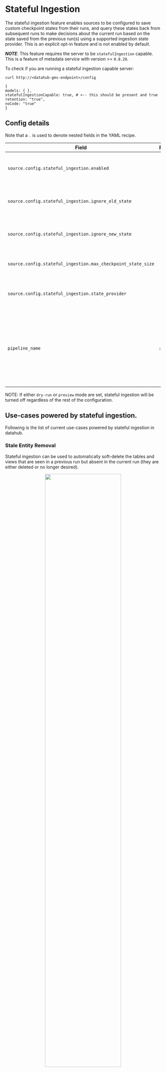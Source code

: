 # Stateful Ingestion

The stateful ingestion feature enables sources to be configured to save custom checkpoint states from their
runs, and query these states back from subsequent runs to make decisions about the current run based on the state saved
from the previous run(s) using a supported ingestion state provider. This is an explicit opt-in feature and is not enabled
by default.

**_NOTE_**: This feature requires the server to be `statefulIngestion` capable. This is a feature of metadata service with version >= `0.8.20`.

To check if you are running a stateful ingestion capable server:

```console
curl http://<datahub-gms-endpoint>/config

{
models: { },
statefulIngestionCapable: true, # <-- this should be present and true
retention: "true",
noCode: "true"
}
```

## Config details

Note that a `.` is used to denote nested fields in the YAML recipe.

| Field                                                        | Required | Default                                                                                          | Description                                                                                                                                                 |
| ------------------------------------------------------------ | -------- | ------------------------------------------------------------------------------------------------ | ----------------------------------------------------------------------------------------------------------------------------------------------------------- |
| `source.config.stateful_ingestion.enabled`                   |          | False                                                                                            | The type of the ingestion state provider registered with datahub.                                                                                           |
| `source.config.stateful_ingestion.ignore_old_state`          |          | False                                                                                            | If set to True, ignores the previous checkpoint state.                                                                                                      |
| `source.config.stateful_ingestion.ignore_new_state`          |          | False                                                                                            | If set to True, ignores the current checkpoint state.                                                                                                       |
| `source.config.stateful_ingestion.max_checkpoint_state_size` |          | 2^24 (16MB)                                                                                      | The maximum size of the checkpoint state in bytes.                                                                                                          |
| `source.config.stateful_ingestion.state_provider`            |          | The default [datahub ingestion state provider](#datahub-ingestion-state-provider) configuration. | The ingestion state provider configuration.                                                                                                                 |
| `pipeline_name`                                              | ✅       |                                                                                                  | The name of the ingestion pipeline the checkpoint states of various source connector job runs are saved/retrieved against via the ingestion state provider. |

NOTE: If either `dry-run` or `preview` mode are set, stateful ingestion will be turned off regardless of the rest of the configuration.

## Use-cases powered by stateful ingestion.

Following is the list of current use-cases powered by stateful ingestion in datahub.

### Stale Entity Removal

Stateful ingestion can be used to automatically soft-delete the tables and views that are seen in a previous run
but absent in the current run (they are either deleted or no longer desired).

<p align="center">
  <img width="70%" src="https://raw.githubusercontent.com/datahub-project/static-assets/main//imgs/stale_metadata_deletion.png"/>
</p>

<p align="center">
  <img width="70%" src="https://raw.githubusercontent.com/datahub-project/static-assets/main//imgs/stale_metadata_deletion.png"/>
</p>

#### Supported sources

- All sql based sources.

#### Additional config details

Note that a `.` is used to denote nested fields in the YAML recipe.

| Field                                      | Required | Default | Description                                                                                                                                  |
| ------------------------------------------ | -------- | ------- | -------------------------------------------------------------------------------------------------------------------------------------------- |
| `stateful_ingestion.remove_stale_metadata` |          | True    | Soft-deletes the tables and views that were found in the last successful run but missing in the current run with stateful_ingestion enabled. |

#### Sample configuration

```yaml
source:
  type: "snowflake"
  config:
    username: <user_name>
    password: <password>
    host_port: <host_port>
    warehouse: <ware_house>
    role: <role>
    include_tables: True
    include_views: True
    # Rest of the source specific params ...
    ## Stateful Ingestion config ##
    stateful_ingestion:
      enabled: True # False by default
      remove_stale_metadata: True # default value
      ## Default state_provider configuration ##
      # state_provider:
      # type: "datahub" # default value
      # This section is needed if the pipeline-level `datahub_api` is not configured.
      # config:  # default value
      #    datahub_api:
      #        server: "http://localhost:8080"

# The pipeline_name is mandatory for stateful ingestion and the state is tied to this.
# If this is changed after using with stateful ingestion, the previous state will not be available to the next run.
pipeline_name: "my_snowflake_pipeline_1"

# Pipeline-level datahub_api configuration.
datahub_api: # Optional. But if provided, this config will be used by the "datahub" ingestion state provider.
  server: "http://localhost:8080"

sink:
  type: "datahub-rest"
  config:
    server: "http://localhost:8080"
```

### Redundant Run Elimination

Typically, the usage runs are configured to fetch the usage data for the previous day(or hour) for each run. Once a usage
run has finished, subsequent runs until the following day would be fetching the same usage data. With stateful ingestion,
the redundant fetches can be avoided even if the ingestion job is scheduled to run more frequently than the granularity of
usage ingestion.

#### Supported sources

- Snowflake Usage source.

#### Additional config details

Note that a `.` is used to denote nested fields in the YAML recipe.

| Field                            | Required | Default | Description                                                                                                                               |
| -------------------------------- | -------- | ------- | ----------------------------------------------------------------------------------------------------------------------------------------- |
| `stateful_ingestion.force_rerun` |          | False   | Custom-alias for `stateful_ingestion.ignore_old_state`. Prevents a rerun for the same time window if there was a previous successful run. |

#### Sample Configuration

```yaml
source:
  type: "snowflake-usage-legacy"
  config:
    username: <user_name>
    password: <password>
    role: <role>
    host_port: <host_port>
    warehouse: <ware_house>
    # Rest of the source specific params ...
    ## Stateful Ingestion config ##
    stateful_ingestion:
      enabled: True # default is false
      force_rerun: False # Specific to this source(alias for ignore_old_state), used to override default behavior if True.

# The pipeline_name is mandatory for stateful ingestion and the state is tied to this.
# If this is changed after using with stateful ingestion, the previous state will not be available to the next run.
pipeline_name: "my_snowflake_usage_ingestion_pipeline_1"
sink:
  type: "datahub-rest"
  config:
    server: "http://localhost:8080"
```

## Adding Stateful Ingestion Capability to New Sources (Developer Guide)

See [this documentation](./add_stateful_ingestion_to_source.md) for more details on how to add stateful ingestion
capability to new sources for the use-cases supported by datahub.

## The Checkpointing Ingestion State Provider (Developer Guide)

The ingestion checkpointing state provider is responsible for saving and retrieving the ingestion checkpoint state associated with the ingestion runs
of various jobs inside the source connector of the ingestion pipeline. The checkpointing data model is [DatahubIngestionCheckpoint](https://github.com/datahub-project/datahub/blob/master/metadata-models/src/main/pegasus/com/linkedin/datajob/datahub/DatahubIngestionCheckpoint.pdl) and it supports any custom state to be stored using the [IngestionCheckpointState](https://github.com/datahub-project/datahub/blob/master/metadata-models/src/main/pegasus/com/linkedin/datajob/datahub/IngestionCheckpointState.pdl#L9). A checkpointing ingestion state provider needs to implement the
[IngestionCheckpointingProviderBase](https://github.com/datahub-project/datahub/blob/master/metadata-ingestion/src/datahub/ingestion/api/ingestion_job_checkpointing_provider_base.py) interface and
register itself with datahub by adding an entry under `datahub.ingestion.checkpointing_provider.plugins` key of the entry_points section in [setup.py](https://github.com/datahub-project/datahub/blob/master/metadata-ingestion/setup.py) with its type and implementation class as shown below.

```python
entry_points = {
    # <snip other keys>"
    "datahub.ingestion.checkpointing_provider.plugins": [
        "datahub = datahub.ingestion.source.state_provider.datahub_ingestion_checkpointing_provider:DatahubIngestionCheckpointingProvider",
    ],
}
```

### Datahub Checkpointing Ingestion State Provider

This is the state provider implementation that is available out of the box. Its type is `datahub` and it is implemented on top
of the `datahub_api` client and the timeseries aspect capabilities of the datahub-backend.

#### Config details

Note that a `.` is used to denote nested fields in the YAML recipe.

| Field                   | Required | Default                                                                                                                                                                                                                                        | Description                                                      |
| ----------------------- | -------- | ---------------------------------------------------------------------------------------------------------------------------------------------------------------------------------------------------------------------------------------------- | ---------------------------------------------------------------- |
| `state_provider.type`   |          | `datahub`                                                                                                                                                                                                                                      | The type of the ingestion state provider registered with datahub |
| `state_provider.config` |          | The `datahub_api` config if set at pipeline level. Otherwise, the default `DatahubClientConfig`. See the [defaults](https://github.com/datahub-project/datahub/blob/master/metadata-ingestion/src/datahub/ingestion/graph/client.py#L19) here. | The configuration required for initializing the state provider.  |
